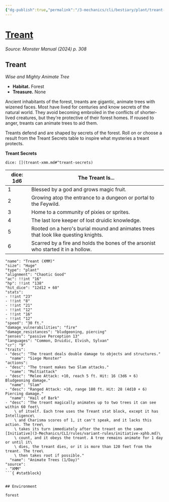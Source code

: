 ```yaml
---
{"dg-publish":true,"permalink":"/3-mechanics/cli/bestiary/plant/treant-xmm/","tags":["ttrpg-cli/compendium/src/5e/xmm","ttrpg-cli/monster/cr/9","ttrpg-cli/monster/environment/forest","ttrpg-cli/monster/size/huge","ttrpg-cli/monster/type/plant"],"created":"2025-02-22T12:02:28.366-05:00","updated":"2025-02-26T17:46:11.210-05:00"}
---
```


# [Treant](3-Mechanics/CLI/bestiary/plant/treant-xmm.md)
*Source: Monster Manual (2024) p. 308*  

## Treant

*Wise and Mighty Animate Tree*

- **Habitat.** Forest  
- **Treasure.** None  

Ancient inhabitants of the forest, treants are gigantic, animate trees with wizened faces. Most have lived for centuries and know secrets of the natural world. They avoid becoming embroiled in the conflicts of shorter-lived creatures, but they're protective of their forest homes. If roused to anger, treants can animate trees to aid them.

Treants defend and are shaped by secrets of the forest. Roll on or choose a result from the Treant Secrets table to inspire what mysteries a treant protects.

**Treant Secrets**

`dice: [](treant-xmm.md#^treant-secrets)`

| dice: 1d6 | The Treant Is... |
|-----------|------------------|
| 1 | Blessed by a god and grows magic fruit. |
| 2 | Growing atop the entrance to a dungeon or portal to the Feywild. |
| 3 | Home to a community of pixies or sprites. |
| 4 | The last lore keeper of lost druidic knowledge. |
| 5 | Rooted on a hero's burial mound and animates trees that look like questing knights. |
| 6 | Scarred by a fire and holds the bones of the arsonist who started it in a hollow. |{ #treant-secrets}


```statblock
"name": "Treant (XMM)"
"size": "Huge"
"type": "plant"
"alignment": "Chaotic Good"
"ac": !!int "16"
"hp": !!int "138"
"hit_dice": "12d12 + 60"
"stats":
- !!int "23"
- !!int "8"
- !!int "21"
- !!int "12"
- !!int "16"
- !!int "12"
"speed": "30 ft."
"damage_vulnerabilities": "fire"
"damage_resistances": "bludgeoning, piercing"
"senses": "passive Perception 13"
"languages": "Common, Druidic, Elvish, Sylvan"
"cr": "9"
"traits":
- "desc": "The treant deals double damage to objects and structures."
  "name": "Siege Monster"
"actions":
- "desc": "The treant makes two Slam attacks."
  "name": "Multiattack"
- "desc": "Melee Attack: +10, reach 5 ft. Hit: 16 (3d6 + 6) Bludgeoning damage."
  "name": "Slam"
- "desc": "Ranged Attack: +10, range 180 ft. Hit: 28 (4d10 + 6) Piercing damage."
  "name": "Hail of Bark"
- "desc": "The treant magically animates up to two trees it can see within 60 feet\
    \ of itself. Each tree uses the Treant stat block, except it has Intelligence\
    \ and Charisma scores of 1, it can't speak, and it lacks this action. The tree\
    \ takes its turn immediately after the treant on the same [Initiative](3-Mechanics/CLI/rules/variant-rules/initiative-xphb.md)\
    \ count, and it obeys the treant. A tree remains animate for 1 day or until it\
    \ dies, the treant dies, or it is more than 120 feet from the treant. The tree\
    \ then takes root if possible."
  "name": "Animate Trees (1/Day)"
"source":
- "XMM"
```{ #statblock}


## Environment

forest